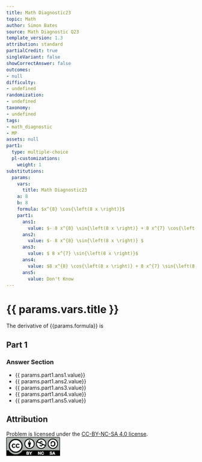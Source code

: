 ```yaml
---
title: Math Diagnostic23
topic: Math
author: Simon Bates
source: Math Diagnostic Q23
template_version: 1.3
attribution: standard
partialCredit: true
singleVariant: false
showCorrectAnswer: false
outcomes:
- null
difficulty:
- undefined
randomization:
- undefined
taxonomy:
- undefined
tags:
- math_diagnostic
- MP
assets: null
part1:
  type: multiple-choice
  pl-customizations:
    weight: 1
substitutions:
  params:
    vars:
      title: Math Diagnostic23
    a: 8
    b: 8
    formula: $x^{8} \cos{\left(8 x \right)}$
    part1:
      ans1:
        value: $- 8 x^{8} \sin{\left(8 x \right)} + 8 x^{7} \cos{\left(8 x \right)}$
      ans2:
        value: $- 8 x^{8} \sin{\left(8 x \right)} $
      ans3:
        value: $ 8 x^{7} \sin{\left(8 x \right)}$
      ans4:
        value: $8 x^{8} \cos{\left(8 x \right)} + 8 x^{7} \sin{\left(8 x \right)}$
      ans5:
        value: Don't Know
---
```

# {{ params.vars.title }}
The derivative of {{params.formula}} is

## Part 1

### Answer Section

- {{ params.part1.ans1.value}}
- {{ params.part1.ans2.value}}
- {{ params.part1.ans3.value}}
- {{ params.part1.ans4.value}}
- {{ params.part1.ans5.value}}

## Attribution

Problem is licensed under the [CC-BY-NC-SA 4.0 license](https://creativecommons.org/licenses/by-nc-sa/4.0/).<br> ![The Creative Commons 4.0 license requiring attribution-BY, non-commercial-NC, and share-alike-SA license.](https://raw.githubusercontent.com/firasm/bits/master/by-nc-sa.png)